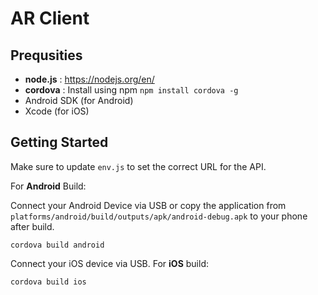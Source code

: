AR Client
===

Prequsities
---
- **node.js** : https://nodejs.org/en/
- **cordova** : Install using npm `npm install cordova -g`
- Android SDK (for Android)
- Xcode (for iOS)

Getting Started
---
Make sure to update `env.js` to set the correct URL for the API.

For **Android** Build:

Connect your Android Device via USB or copy the application from `platforms/android/build/outputs/apk/android-debug.apk` to your phone after build.
```
cordova build android
```

Connect your iOS device via USB.
For **iOS** build:
```
cordova build ios
```